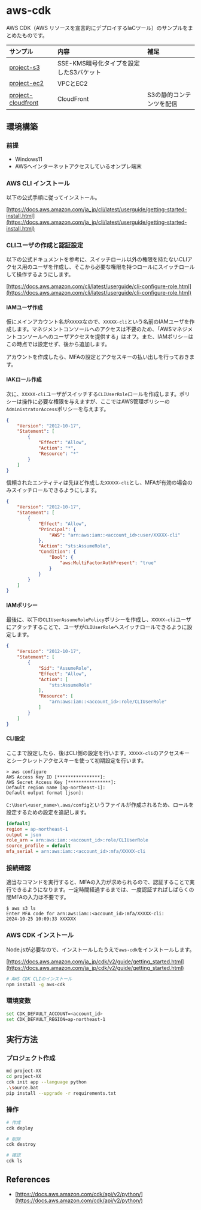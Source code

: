 # aws-cdk

AWS CDK（AWS リソースを宣言的にデプロイするIaCツール）のサンプルをまとめたものです。

|サンプル|内容|補足|
|:--|:--|:--|
|[project-s3](https://github.com/JuvenileTalk9/aws-cdk/tree/main/project-s3)|SSE-KMS暗号化タイプを設定したS3バケット||
|[project-ec2](https://github.com/JuvenileTalk9/aws-cdk/tree/main/project-ec2)|VPCとEC2||
|[project-cloudfront](https://github.com/JuvenileTalk9/aws-cdk/tree/main/project-cloudfront)|CloudFront|S3の静的コンテンツを配信|

## 環境構築

### 前提

- Windows11
- AWSへインターネットアクセスしているオンプレ端末

### AWS CLI インストール

以下の公式手順に従ってインストール。

[https://docs.aws.amazon.com/ja_jp/cli/latest/userguide/getting-started-install.html](https://docs.aws.amazon.com/ja_jp/cli/latest/userguide/getting-started-install.html)

### CLIユーザの作成と認証設定

以下の公式ドキュメントを参考に、スイッチロール以外の権限を持たないCLIアクセス用のユーザを作成し、そこから必要な権限を持つロールにスイッチロールして操作するようにします。

[https://docs.aws.amazon.com/cli/latest/userguide/cli-configure-role.html](https://docs.aws.amazon.com/cli/latest/userguide/cli-configure-role.html)

#### IAMユーザ作成

仮にメインアカウント名が`XXXXX`なので、`XXXXX-cli`という名前のIAMユーザを作成します。マネジメントコンソールへのアクセスは不要のため、「AWSマネジメントコンソールへのユーザアクセスを提供する」はオフ。また、IAMポリシ－はこの時点では設定せず、後から追加します。

アカウントを作成したら、MFAの設定とアクセスキーの払い出しを行っておきます。

#### IAKロール作成

次に、`XXXXX-cli`ユーザがスイッチする`CLIUserRole`ロールを作成します。ポリシーは操作に必要な権限を与えますが、ここではAWS管理ポリシーの`AdministratorAccess`ポリシーを与えます。

```json
{
    "Version": "2012-10-17",
    "Statement": [
        {
            "Effect": "Allow",
            "Action": "*",
            "Resource": "*"
        }
    ]
}
```

信頼されたエンティティは先ほど作成した`XXXXX-cli`とし、MFAが有効の場合のみスイッチロールできるようにします。

```json
{
    "Version": "2012-10-17",
    "Statement": [
        {
            "Effect": "Allow",
            "Principal": {
                "AWS": "arn:aws:iam::<account_id>:user/XXXXX-cli"
            },
            "Action": "sts:AssumeRole",
            "Condition": {
                "Bool": {
                    "aws:MultiFactorAuthPresent": "true"
                }
            }
        }
    ]
}
```

#### IAMポリシー

最後に、以下の`CLIUserAssumeRolePolicy`ポリシーを作成し、`XXXXX-cli`ユーザにアタッチすることで、ユーザが`CLIUserRole`へスイッチロールできるように設定します。

```json
{
    "Version": "2012-10-17",
    "Statement": [
        {
            "Sid": "AssumeRole",
            "Effect": "Allow",
            "Action": [
                "sts:AssumeRole"
            ],
            "Resource": [
                "arn:aws:iam::<account_id>:role/CLIUserRole"
            ]
        }
    ]
}
```

#### CLI設定

ここまで設定したら、後はCLI側の設定を行います。`XXXXX-cli`のアクセスキーとシークレットアクセスキーを使って初期設定を行います。

```
> aws configure
AWS Access Key ID [****************]: 
AWS Secret Access Key [****************]: 
Default region name [ap-northeast-1]: 
Default output format [json]: 
```

`C:\User\<user_name>\.aws/config`というファイルが作成されるため、ロールを設定するための設定を追記します。

```ini
[default]
region = ap-northeast-1
output = json
role_arn = arn:aws:iam::<account_id>:role/CLIUserRole
source_profile = default
mfa_serial = arn:aws:iam::<account_id>:mfa/XXXXX-cli
```

### 接続確認

適当なコマンドを実行すると、MFAの入力が求められるので、認証することで実行できるようになります。一定時間経過するまでは、一度認証すればしばらくの間MFAの入力は不要です。

```
$ aws s3 ls
Enter MFA code for arn:aws:iam::<account_id>:mfa/XXXXX-cli:
2024-10-25 10:09:33 XXXXXX
```

### AWS CDK インストール

Node.jsが必要なので、インストールしたうえで`aws-cdk`をインストールします。

[https://docs.aws.amazon.com/ja_jp/cdk/v2/guide/getting_started.html](https://docs.aws.amazon.com/ja_jp/cdk/v2/guide/getting_started.html)

```bash
# AWS CDK CLIのインストール
npm install -g aws-cdk
```

### 環境変数

```bash
set CDK_DEFAULT_ACCOUNT=<account_id>
set CDK_DEFAULT_REGION=ap-northeast-1
```

## 実行方法

### プロジェクト作成

```bash
md project-XX
cd project-XX
cdk init app --language python
.\source.bat
pip install --upgrade -r requirements.txt
```

### 操作

```bash
# 作成
cdk deploy

# 削除
cdk destroy

# 確認
cdk ls
```

## References

- [https://docs.aws.amazon.com/cdk/api/v2/python/](https://docs.aws.amazon.com/cdk/api/v2/python/)
